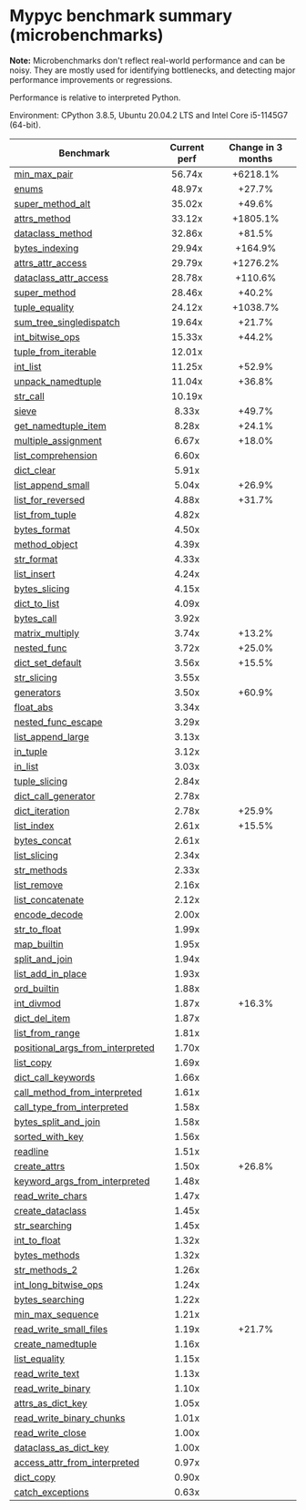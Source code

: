 # Mypyc benchmark summary (microbenchmarks)

**Note:** Microbenchmarks don't reflect real-world performance and can be noisy.
           They are mostly used for identifying bottlenecks, and detecting major performance
           improvements or regressions.

Performance is relative to interpreted Python.

Environment: CPython 3.8.5, Ubuntu 20.04.2 LTS and Intel Core i5-1145G7 (64-bit).

| Benchmark | Current perf | Change in 3 months |
| --- | :---: | :---: |
| [min_max_pair](benchmarks/min_max_pair.md) | 56.74x | +6218.1% |
| [enums](benchmarks/enums.md) | 48.97x | +27.7% |
| [super_method_alt](benchmarks/super_method_alt.md) | 35.02x | +49.6% |
| [attrs_method](benchmarks/attrs_method.md) | 33.12x | +1805.1% |
| [dataclass_method](benchmarks/dataclass_method.md) | 32.86x | +81.5% |
| [bytes_indexing](benchmarks/bytes_indexing.md) | 29.94x | +164.9% |
| [attrs_attr_access](benchmarks/attrs_attr_access.md) | 29.79x | +1276.2% |
| [dataclass_attr_access](benchmarks/dataclass_attr_access.md) | 28.78x | +110.6% |
| [super_method](benchmarks/super_method.md) | 28.46x | +40.2% |
| [tuple_equality](benchmarks/tuple_equality.md) | 24.12x | +1038.7% |
| [sum_tree_singledispatch](benchmarks/sum_tree_singledispatch.md) | 19.64x | +21.7% |
| [int_bitwise_ops](benchmarks/int_bitwise_ops.md) | 15.33x | +44.2% |
| [tuple_from_iterable](benchmarks/tuple_from_iterable.md) | 12.01x |  |
| [int_list](benchmarks/int_list.md) | 11.25x | +52.9% |
| [unpack_namedtuple](benchmarks/unpack_namedtuple.md) | 11.04x | +36.8% |
| [str_call](benchmarks/str_call.md) | 10.19x |  |
| [sieve](benchmarks/sieve.md) | 8.33x | +49.7% |
| [get_namedtuple_item](benchmarks/get_namedtuple_item.md) | 8.28x | +24.1% |
| [multiple_assignment](benchmarks/multiple_assignment.md) | 6.67x | +18.0% |
| [list_comprehension](benchmarks/list_comprehension.md) | 6.60x |  |
| [dict_clear](benchmarks/dict_clear.md) | 5.91x |  |
| [list_append_small](benchmarks/list_append_small.md) | 5.04x | +26.9% |
| [list_for_reversed](benchmarks/list_for_reversed.md) | 4.88x | +31.7% |
| [list_from_tuple](benchmarks/list_from_tuple.md) | 4.82x |  |
| [bytes_format](benchmarks/bytes_format.md) | 4.50x |  |
| [method_object](benchmarks/method_object.md) | 4.39x |  |
| [str_format](benchmarks/str_format.md) | 4.33x |  |
| [list_insert](benchmarks/list_insert.md) | 4.24x |  |
| [bytes_slicing](benchmarks/bytes_slicing.md) | 4.15x |  |
| [dict_to_list](benchmarks/dict_to_list.md) | 4.09x |  |
| [bytes_call](benchmarks/bytes_call.md) | 3.92x |  |
| [matrix_multiply](benchmarks/matrix_multiply.md) | 3.74x | +13.2% |
| [nested_func](benchmarks/nested_func.md) | 3.72x | +25.0% |
| [dict_set_default](benchmarks/dict_set_default.md) | 3.56x | +15.5% |
| [str_slicing](benchmarks/str_slicing.md) | 3.55x |  |
| [generators](benchmarks/generators.md) | 3.50x | +60.9% |
| [float_abs](benchmarks/float_abs.md) | 3.34x |  |
| [nested_func_escape](benchmarks/nested_func_escape.md) | 3.29x |  |
| [list_append_large](benchmarks/list_append_large.md) | 3.13x |  |
| [in_tuple](benchmarks/in_tuple.md) | 3.12x |  |
| [in_list](benchmarks/in_list.md) | 3.03x |  |
| [tuple_slicing](benchmarks/tuple_slicing.md) | 2.84x |  |
| [dict_call_generator](benchmarks/dict_call_generator.md) | 2.78x |  |
| [dict_iteration](benchmarks/dict_iteration.md) | 2.78x | +25.9% |
| [list_index](benchmarks/list_index.md) | 2.61x | +15.5% |
| [bytes_concat](benchmarks/bytes_concat.md) | 2.61x |  |
| [list_slicing](benchmarks/list_slicing.md) | 2.34x |  |
| [str_methods](benchmarks/str_methods.md) | 2.33x |  |
| [list_remove](benchmarks/list_remove.md) | 2.16x |  |
| [list_concatenate](benchmarks/list_concatenate.md) | 2.12x |  |
| [encode_decode](benchmarks/encode_decode.md) | 2.00x |  |
| [str_to_float](benchmarks/str_to_float.md) | 1.99x |  |
| [map_builtin](benchmarks/map_builtin.md) | 1.95x |  |
| [split_and_join](benchmarks/split_and_join.md) | 1.94x |  |
| [list_add_in_place](benchmarks/list_add_in_place.md) | 1.93x |  |
| [ord_builtin](benchmarks/ord_builtin.md) | 1.88x |  |
| [int_divmod](benchmarks/int_divmod.md) | 1.87x | +16.3% |
| [dict_del_item](benchmarks/dict_del_item.md) | 1.87x |  |
| [list_from_range](benchmarks/list_from_range.md) | 1.81x |  |
| [positional_args_from_interpreted](benchmarks/positional_args_from_interpreted.md) | 1.70x |  |
| [list_copy](benchmarks/list_copy.md) | 1.69x |  |
| [dict_call_keywords](benchmarks/dict_call_keywords.md) | 1.66x |  |
| [call_method_from_interpreted](benchmarks/call_method_from_interpreted.md) | 1.61x |  |
| [call_type_from_interpreted](benchmarks/call_type_from_interpreted.md) | 1.58x |  |
| [bytes_split_and_join](benchmarks/bytes_split_and_join.md) | 1.58x |  |
| [sorted_with_key](benchmarks/sorted_with_key.md) | 1.56x |  |
| [readline](benchmarks/readline.md) | 1.51x |  |
| [create_attrs](benchmarks/create_attrs.md) | 1.50x | +26.8% |
| [keyword_args_from_interpreted](benchmarks/keyword_args_from_interpreted.md) | 1.48x |  |
| [read_write_chars](benchmarks/read_write_chars.md) | 1.47x |  |
| [create_dataclass](benchmarks/create_dataclass.md) | 1.45x |  |
| [str_searching](benchmarks/str_searching.md) | 1.45x |  |
| [int_to_float](benchmarks/int_to_float.md) | 1.32x |  |
| [bytes_methods](benchmarks/bytes_methods.md) | 1.32x |  |
| [str_methods_2](benchmarks/str_methods_2.md) | 1.26x |  |
| [int_long_bitwise_ops](benchmarks/int_long_bitwise_ops.md) | 1.24x |  |
| [bytes_searching](benchmarks/bytes_searching.md) | 1.22x |  |
| [min_max_sequence](benchmarks/min_max_sequence.md) | 1.21x |  |
| [read_write_small_files](benchmarks/read_write_small_files.md) | 1.19x | +21.7% |
| [create_namedtuple](benchmarks/create_namedtuple.md) | 1.16x |  |
| [list_equality](benchmarks/list_equality.md) | 1.15x |  |
| [read_write_text](benchmarks/read_write_text.md) | 1.13x |  |
| [read_write_binary](benchmarks/read_write_binary.md) | 1.10x |  |
| [attrs_as_dict_key](benchmarks/attrs_as_dict_key.md) | 1.05x |  |
| [read_write_binary_chunks](benchmarks/read_write_binary_chunks.md) | 1.01x |  |
| [read_write_close](benchmarks/read_write_close.md) | 1.00x |  |
| [dataclass_as_dict_key](benchmarks/dataclass_as_dict_key.md) | 1.00x |  |
| [access_attr_from_interpreted](benchmarks/access_attr_from_interpreted.md) | 0.97x |  |
| [dict_copy](benchmarks/dict_copy.md) | 0.90x |  |
| [catch_exceptions](benchmarks/catch_exceptions.md) | 0.63x |  |
